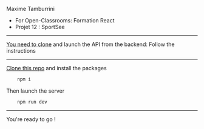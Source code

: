Maxime Tamburrini

- For Open-Classrooms: Formation React
- Projet 12 : SportSee

---
[You need to clone](https://github.com/OpenClassrooms-Student-Center/P9-front-end-dashboard.git) and launch the API from the backend:
Follow the instructions

---
[Clone this repo](https://github.com/maxiim3/OC_P12_SportSee) and install the packages
```bash
    npm i
```

Then launch the server
```bash
    npm run dev
```
---
You're ready to go !

